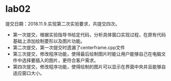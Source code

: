 # lab02
提交日期：2018.11.9.实现第二次实验要求，共提交四次。


- 第一次提交，根据实验指导书给定代码，分析具体窗口实现过程，在原有代码基础上添加绘制菱形以及图片功能。
- 第二次提交，第一次提交时遗漏了centerframe.cpp文件
- 第三次提交，修改程序功能，使得最后绘制图片时能让用户能够自己在电脑文件中选择要插入的图片，更符合客户需求。
- 第四次提交，修改程序功能，使得绘制的图片可以显示在界面中央并且能够自适应窗口大小。

